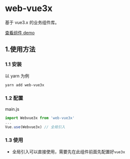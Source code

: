 # web-vue3x

基于 vue3.x 的业务组件库。

[查看组件 demo](https://zhoubichuan.com/web-vue3x/senior/4.component/1.index.html)

## 1.使用方法

### 1.1 安装

以 yarn 为例

```sh
yarn add web-vue3x
```

### 1.2 配置

main.js

```js
import Webvue3x from 'web-vue3x'
...
Vue.use(Webvue3x) // 全局引入
```

### 1.3 使用

- 全局引入可以直接使用，需要先在此组件前面先配置好`vue3x`
